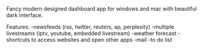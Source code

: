 Fancy modern designed dashboard app for windows and mac with beautiful dark interface. 

Features:
-newsfeeds (rss, twitter, reuters, ap, perplexity)
-multiple livestreams (iptv, youtube, embedded livestream)
-weather forecast
-shortcuts to access websites and open other apps
-mail
-to do list
